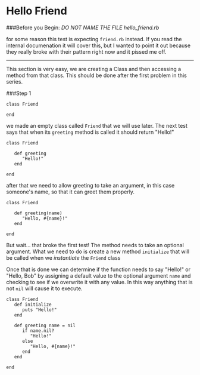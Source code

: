 # Hello Friend

###Before you Begin:
_DO NOT NAME THE FILE hello_friend.rb_

for some reason this test is expecting `friend.rb` instead. If you read the internal documenation it will cover this, but I wanted to point it out because they really broke with their pattern right now and it pissed me off.

- - -

This section is very easy, we are creating a Class and then accessing a method from that class. This should be done after the first problem in this series.

###Step 1

	class Friend
	
	end
we made an empty class called `Friend` that we will use later. The next test says that when its `greeting` method is called it should return "Hello!"

	class Friend
	
	   def greeting
	      "Hello!"
	   end
	
	end
after that we need to allow greeting to take an argument, in this case someone's name, so that it can greet them properly.

	class Friend
	
	   def greeting(name)
	      "Hello, #{name}!"
	   end
	
	end
But wait… that broke the first test! The method needs to take an optional argument. What we need to do is create a new method `initialize` that will be called when we _instantiate_ the `Friend` class

Once that is done we can determine if the function needs to say "Hello!" or "Hello, Bob" by assigning a default value to the optional argument `name` and checking to see if we overwrite it with any value. In this way anything that is not `nil` will cause it to execute.

	class Friend
	   def initialize
	      puts "Hello!"
	   end
	
	   def greeting name = nil
	      if name.nil?
	         "Hello!"
	      else
	         "Hello, #{name}!"
	      end
	   end
	
	end